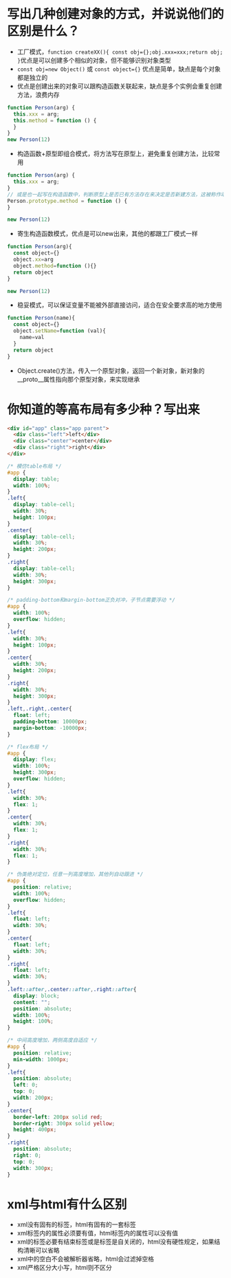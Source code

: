 # 写出几种创建对象的方式，并说说他们的区别是什么？

- 工厂模式，`function createXX(){ const obj={};obj.xxx=xxx;return obj; }`优点是可以创建多个相似的对象，但不能够识别对象类型
- `const obj=new Object()` 或 `const object={}` 优点是简单，缺点是每个对象都是独立的
- 优点是创建出来的对象可以跟构造函数关联起来，缺点是多个实例会重复创建方法，浪费内存
```javascript
function Person(arg) {
  this.xxx = arg;
  this.method = function () {
  }
}
new Person(12)
```

- 构造函数+原型即组合模式，将方法写在原型上，避免重复创建方法，比较常用
```javascript
function Person(arg) {
  this.xxx = arg;
}
// 或是也一起写在构造函数中，判断原型上是否已有方法存在来决定是否新建方法，这被称作动态原型
Person.prototype.method = function () {
}

new Person(12)
```

- 寄生构造函数模式，优点是可以new出来，其他的都跟工厂模式一样
```javascript
function Person(arg){
  const object={}
  object.xx=arg
  object.method=function (){}
  return object
}

new Person(12)

```
- 稳妥模式，可以保证变量不能被外部直接访问，适合在安全要求高的地方使用
```javascript
function Person(name){
  const object={}
  object.setName=function (val){
    name=val
  }
  return object
}
```

- Object.create()方法，传入一个原型对象，返回一个新对象，新对象的__proto__属性指向那个原型对象，来实现继承

# 你知道的等高布局有多少种？写出来

```html
<div id="app" class="app parent">
  <div class="left">left</div>
  <div class="center">center</div>
  <div class="right">right</div>
</div>
```
```css
/* 模仿table布局 */
#app {
  display: table;
  width: 100%;
}
.left{
  display: table-cell;
  width: 30%;
  height: 100px;
}
.center{
  display: table-cell;
  width: 30%;
  height: 200px;
}
.right{
  display: table-cell;
  width: 30%;
  height: 300px;
}

/* padding-bottom和margin-bottom正负对冲，子节点需要浮动 */
#app {
  width: 100%;
  overflow: hidden;
}
.left{
  width: 30%;
  height: 100px;
}
.center{
  width: 30%;
  height: 200px;
}
.right{
  width: 30%;
  height: 300px;
}
.left,.right,.center{
  float: left;
  padding-bottom: 10000px;
  margin-bottom: -10000px;
}

/* flex布局 */
#app {
  display: flex;
  width: 100%;
  height: 300px;
  overflow: hidden;
}
.left{
  width: 30%;
  flex: 1;
}
.center{
  width: 30%;
  flex: 1;
}
.right{
  width: 30%;
  flex: 1;
}

/* 伪类绝对定位，任意一列高度增加，其他列自动跟进 */
#app {
  position: relative;
  width: 100%;
  overflow: hidden;
}
.left{
  float: left;
  width: 30%;
}
.center{
  float: left;
  width: 30%;
}
.right{
  float: left;
  width: 30%;
}
.left::after,.center::after,.right::after{
  display: block;
  content: "";
  position: absolute;
  width: 100%;
  height: 100%;
}

/* 中间高度增加，两侧高度自适应 */
#app {
  position: relative;
  min-width: 1000px;
}
.left{
  position: absolute;
  left: 0;
  top: 0;
  width: 200px;
}
.center{
  border-left: 200px solid red;
  border-right: 300px solid yellow;
  height: 400px;
}
.right{
  position: absolute;
  right: 0;
  top: 0;
  width: 300px;
}
```

# xml与html有什么区别

- xml没有固有的标签，html有固有的一套标签
- xml标签内的属性必须要有值，html标签内的属性可以没有值
- xml的标签必要有结束标签或是标签是自关闭的，html没有硬性规定，如果结构清晰可以省略
- xml中的空白不会被解析器省略，html会过滤掉空格
- xml严格区分大小写，html则不区分
